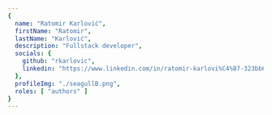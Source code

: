 ```yaml
---
{
  name: "Ratomir Karlović",
  firstName: "Ratomir",
  lastName: "Karlović",
  description: "Fullstack developer",
  socials: {
    github: "rkarlovic",
    linkedin: "https://www.linkedin.com/in/ratomir-karlovi%C4%87-323bb6116/"
  },
  profileImg: "./seagullB.png",
  roles: [ "authors" ]
}
---
```

  